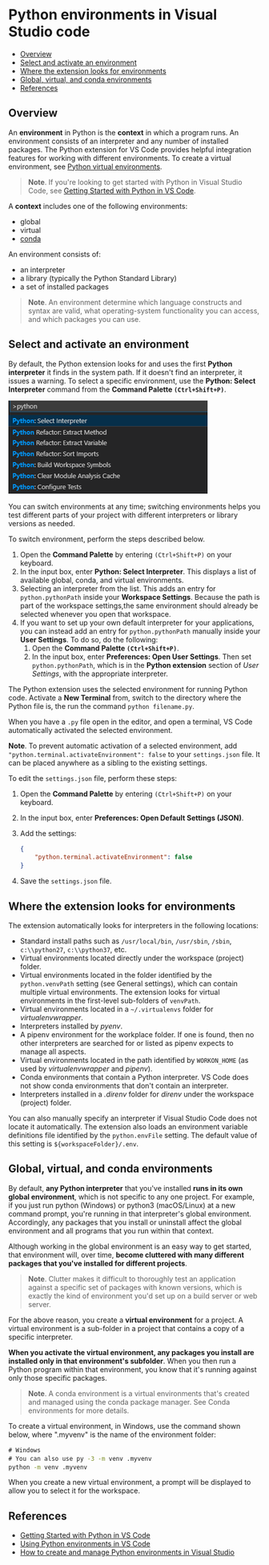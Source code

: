 # Python environments in Visual Studio code

- [Overview](#overview)
- [Select and activate an environment](#select-and-activate-an-environment)
- [Where the extension looks for environments](#where-the-extension-looks-for-environments)
- [Global, virtual, and conda environments](#global-virtual-and-conda-environments)
- [References](#references)

## Overview 

An **environment** in Python is the **context** in which a program runs. An environment consists of an interpreter and any number of installed packages. The Python extension for VS Code provides helpful integration features for working with different environments. To create a virtual environment, see [Python virtual environments](python-virtual-environments.md).

> **Note**. If you're looking to get started with Python in Visual Studio Code, see [Getting Started with Python in VS Code](https://code.visualstudio.com/docs/python/python-tutorial).

A **context** includes one of the following environments:

- global
- virtual
- [conda](https://www.anaconda.com/)

An environment consists of:

- an interpreter
- a library (typically the Python Standard Library)
- a set of installed packages

> **Note**.
> An environment determine which language constructs and syntax are valid, what operating-system functionality you can access, and which packages you can use.


## Select and activate an environment

By default, the Python extension looks for and uses the first **Python interpreter** it finds in the system path. If it doesn't find an interpreter, it issues a warning.
To select a specific environment, use the **Python: Select Interpreter** command from the **Command Palette `(Ctrl+Shift+P)`**.

![select-environment](../../media/envs/select-environment.PNG)

You can switch environments at any time; switching environments helps you test different parts of your project with different interpreters or library versions as needed.

To switch environment, perform the steps described below.

1. Open the **Command Palette** by entering `(Ctrl+Shift+P)` on your keyboard.
1. In the input box, enter **Python: Select Interpreter**. This displays a list of available global, conda, and virtual environments.
1. Selecting an interpreter from the list. This adds an entry for `python.pythonPath` inside your **Workspace Settings**. Because the path is part of the workspace settings,the same environment should already be selected whenever you open that workspace. 
1. If you want to set up your own default interpreter for your applications, you can instead add an entry for `python.pythonPath` manually inside your **User Settings**. To do so, do the following:
    1. Open the **Command Palette `(Ctrl+Shift+P)`**.
    1. In the input box, enter **Preferences: Open User Settings**. Then set `python.pythonPath`, which is in the **Python extension** section of *User Settings*, with the appropriate interpreter.

The Python extension uses the selected environment for running Python code. Activate a **New Terminal** from, switch to the directory where the Python file is, the run the command `python filename.py`. 

When you have a `.py` file open in the editor, and open a terminal, VS Code automatically activated the selected environment.

**Note**. To prevent automatic activation of a selected environment, add `"python.terminal.activateEnvironment": false` to your `settings.json` file. It can be placed anywhere as a sibling to the existing settings.

To edit the `settings.json` file, perform these steps:

1. Open the **Command Palette** by entering `(Ctrl+Shift+P)` on your keyboard.
1. In the input box, enter **Preferences: Open Default Settings (JSON)**.
1. Add the settings:

    ```json
    {
        "python.terminal.activateEnvironment": false
    }
    ```

1. Save the `settings.json` file.


## Where the extension looks for environments

The extension automatically looks for interpreters in the following locations:

- Standard install paths such as `/usr/local/bin`, `/usr/sbin`, `/sbin`, `c:\\python27`, `c:\\python37`, etc.
- Virtual environments located directly under the workspace (project) folder.
- Virtual environments located in the folder identified by the `python.venvPath` setting (see General settings), which can contain multiple virtual environments. The extension looks for virtual environments in the first-level sub-folders of `venvPath`.
- Virtual environments located in a `~/.virtualenvs` folder for *virtualenvwrapper*.
- Interpreters installed by *pyenv*.
- A pipenv environment for the workplace folder. If one is found, then no other interpreters are searched for or listed as pipenv expects to manage all aspects.
- Virtual environments located in the path identified by `WORKON_HOME` (as used by *virtualenvwrapper* and *pipenv*).
- Conda environments that contain a Python interpreter. VS Code does not show conda environments that don't contain an interpreter.
- Interpreters installed in a *.direnv* folder for *direnv* under the workspace (project) folder.

You can also manually specify an interpreter if Visual Studio Code does not locate it automatically.
The extension also loads an environment variable definitions file identified by the `python.envFile` setting. The default value of this setting is `${workspaceFolder}/.env`.

## Global, virtual, and conda environments

By default, **any Python interpreter** that you've installed **runs in its own global environment**, which is not specific to any one project. 
For example, if you just run python (Windows) or python3 (macOS/Linux) at a new command prompt, you're running in that interpreter's global environment. Accordingly, any packages that you install or uninstall affect the global environment and all programs that you run within that context.

Although working in the global environment is an easy way to get started, that environment will, over time, **become cluttered with many different packages that you've installed for different projects**. 

>**Note**. Clutter makes it difficult to thoroughly test an application against a specific set of packages with known versions, which is exactly the kind of environment you'd set up on a build server or web server.

For the above reason, you create a **virtual environment** for a project. A virtual environment is a sub-folder in a project that contains a copy of a specific interpreter. 

**When you activate the virtual environment, any packages you install are installed only in that environment's subfolder**. When you then run a Python program within that environment, you know that it's running against only those specific packages.

>**Note**. A conda environment is a virtual environments that's created and managed using the conda package manager. See Conda environments for more details.

To create a virtual environment, in Windows, use the command shown below, where ".myvenv" is the name of the environment folder:

```cmd
# Windows
# You can also use py -3 -m venv .myvenv
python -m venv .myvenv
```

When you create a new virtual environment, a prompt will be displayed to allow you to select it for the workspace.

## References

- [Getting Started with Python in VS Code](https://code.visualstudio.com/docs/python/python-tutorial)
- [Using Python environments in VS Code](https://code.visualstudio.com/docs/python/environments#_global-virtual-and-conda-environments)
- [How to create and manage Python environments in Visual Studio](https://docs.microsoft.com/en-us/visualstudio/python/managing-python-environments-in-visual-studio?view=vs-2019)

